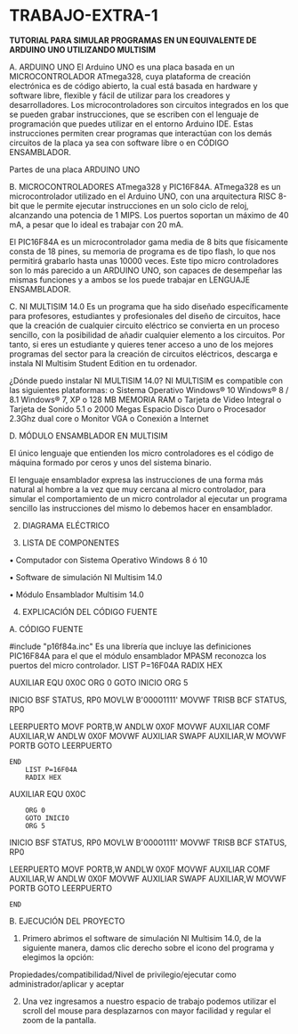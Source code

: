 # TRABAJO-EXTRA-1

**TUTORIAL PARA SIMULAR PROGRAMAS EN UN EQUIVALENTE DE ARDUINO UNO UTILIZANDO MULTISIM**


A.	ARDUINO UNO
El Arduino UNO es una placa basada en un MICROCONTROLADOR ATmega328, cuya plataforma de creación electrónica es de código abierto, la cual está basada en hardware y software libre, flexible y fácil de utilizar para los creadores y desarrolladores. 
Los microcontroladores son circuitos integrados en los que se pueden grabar instrucciones, que se escriben con el lenguaje de programación que puedes utilizar en el entorno Arduino IDE. Estas instrucciones permiten crear programas que interactúan con los demás circuitos de la placa ya sea con software libre o en CÓDIGO ENSAMBLADOR.

Partes de una placa ARDUINO UNO








B.	MICROCONTROLADORES ATmega328 y  PIC16F84A.
ATmega328 es un microcontrolador utilizado en el Arduino UNO, con una arquitectura RISC 8-bit que le permite ejecutar instrucciones en un solo ciclo de reloj, alcanzando una potencia de 1 MIPS. Los puertos soportan un máximo de 40 mA, a pesar que lo ideal es trabajar con 20 mA. 
 

El PIC16F84A es un microcontrolador gama media de 8 bits que físicamente consta de 18 pines, su memoria de programa es de tipo flash, lo que nos permitirá grabarlo hasta unas 10000 veces.
 Este tipo  micro controladores  son lo más parecido a un ARDUINO UNO, son capaces de desempeñar  las mismas funciones y a ambos se los puede trabajar en LENGUAJE ENSAMBLADOR.







C.	NI MULTISIM 14.0
Es un programa que ha sido diseñado específicamente para profesores, estudiantes y profesionales del diseño de circuitos, hace que la creación de cualquier circuito eléctrico se convierta en un proceso sencillo, con la posibilidad de añadir cualquier elemento a los circuitos. Por tanto, si eres un estudiante y quieres tener acceso a uno de los mejores programas del sector para la creación de circuitos eléctricos, descarga e instala NI Multisim Student Edition en tu ordenador.
 
¿Dónde puedo instalar NI MULTISIM 14.0? 
NI MULTISIM es compatible con las siguientes plataformas:
o	Sistema Operativo Windows® 10 Windows® 8 / 8.1 Windows® 7, XP
o	128 MB MEMORIA RAM
o	Tarjeta de Video Integral
o	Tarjeta de Sonido 5.1
o	2000 Megas Espacio Disco Duro
o	Procesador 2.3Ghz dual core
o	Monitor VGA
o	Conexión a Internet


D.	MÓDULO ENSAMBLADOR EN MULTISIM

El único lenguaje que entienden los micro controladores es el código de máquina formado por ceros y unos del sistema binario.

El lenguaje ensamblador expresa las instrucciones de una forma más natural al hombre a la vez que muy cercana al micro controlador, para simular el comportamiento de un micro controlador al ejecutar un programa sencillo las instrucciones del mismo lo debemos hacer en ensamblador. 
















2.	DIAGRAMA ELÉCTRICO












3.	LISTA DE COMPONENTES 

•	Computador con  Sistema Operativo Windows 8 ó 10







•	Software de simulación NI Multisim 14.0			






•	Módulo Ensamblador Multisim 14.0

 


4.	EXPLICACIÓN DEL CÓDIGO FUENTE

A.	CÓDIGO FUENTE

 

#include "p16f84a.inc"	Es una librería que incluye las definiciones PIC16F84A para el que el módulo ensamblador MPASM reconozca los puertos del micro controlador.
LIST P=16F04A
 	RADIX HEX

AUXILIAR EQU 0X0C
		ORG 0
		GOTO INICIO
		ORG 5

INICIO  BSF STATUS, RP0
		MOVLW B'00001111'
		MOVWF TRISB
		BCF STATUS, RP0

LEERPUERTO	MOVF PORTB,W
		ANDLW 0X0F
		MOVWF AUXILIAR
		COMF AUXILIAR,W
		ANDLW 0X0F
		MOVWF AUXILIAR
		SWAPF AUXILIAR,W
		MOVWF PORTB
		GOTO LEERPUERTO

	END
		LIST P=16F04A
		RADIX HEX

AUXILIAR EQU 0X0C

		ORG 0
		GOTO INICIO
		ORG 5

INICIO  BSF STATUS, RP0
		MOVLW B'00001111'
		MOVWF TRISB
		BCF STATUS, RP0

LEERPUERTO	MOVF PORTB,W
		ANDLW 0X0F
		MOVWF AUXILIAR
		COMF AUXILIAR,W
		ANDLW 0X0F
		MOVWF AUXILIAR
		SWAPF AUXILIAR,W
		MOVWF PORTB
		GOTO LEERPUERTO

	END

B.	EJECUCIÓN DEL PROYECTO 

1.	Primero abrimos el software de simulación NI Multisim 14.0, de la siguiente manera, damos clic derecho sobre el icono del programa y elegimos la opción:

Propiedades/compatibilidad/Nivel de privilegio/ejecutar como administrador/aplicar y aceptar



2.	Una vez ingresamos a nuestro espacio de trabajo podemos utilizar el scroll del mouse para desplazarnos con mayor facilidad y regular el zoom de la pantalla.
